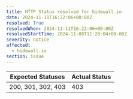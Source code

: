 ```yaml
---
title: HTTP Status resolved for hidewall.io
date: 2024-11-11T16:22:06+00:00Z
resolved: True
resolvedWhen: 2024-11-11T16:22:06+00:00Z
resolvedStartTime: 2024-11-08T11:28:04+00:00Z
severity: notice
affected:
  - hidewall.io
section: issue
---
```


| Expected Statuses | Actual Status  |
|-------------------|----------------|
| 200, 301, 302, 403 | 403 |
